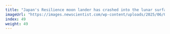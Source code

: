 ```yaml
---
title: "Japan's Resilience moon lander has crashed into the lunar surface"
imageUrl: "https://images.newscientist.com/wp-content/uploads/2025/06/06105855/SEI_254502810.jpg?width=788"
index: 49
weight: 49
---
```

